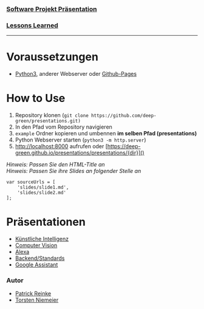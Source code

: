 ### [Software Projekt Präsentation](https://deep-green.github.io/presentations/presentations/sw)
### [Lessons Learned](https://deep-green.github.io/presentations/presentations/sw/#102)

---

# Voraussetzungen
* [Python3](https://www.python.org/), anderer Webserver oder [Github-Pages](https://pages.github.com/)

# How to Use
1. Repository klonen (`git clone https://github.com/deep-green/presentations.git)`
2. In den Pfad vom Repository navigieren
3. `example` Ordner kopieren und umbennen __im selben Pfad (presentations)__
4. Python Webserver starten (`python3 -m http.server`)
5. [http://localhost:8000]() aufrufen oder [https://deep-green.github.io/presentations/presentations/{dir}]()

_Hinweis: Passen Sie den HTML-Title an_   
_Hinweis: Passen Sie ihre Slides an folgender Stelle an_
```
var sourceUrls = [
    'slides/slide1.md',
    'slides/slide2.md'
];
```

# Präsentationen
- [Künstliche Intelligenz](https://deep-green.github.io/presentations/presentations/ai)
- [Computer Vision](https://deep-green.github.io/presentations/presentations/image_processing)
- [Alexa](https://deep-green.github.io/presentations/presentations/alexa)
- [Backend/Standards](https://deep-green.github.io/presentations/presentations/backend)
- [Google Assistant](https://deep-green.github.io/presentations/presentations/googleAssistant)

### Autor
- [Patrick Reinke](https://github.com/reinkepatrick)
- [Torsten Niemeier](https://github.com/towini)
